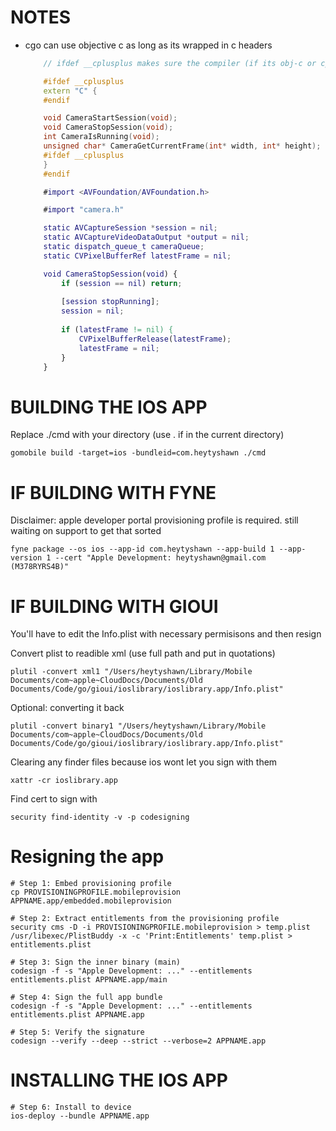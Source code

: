 # NOTES
 - cgo can use objective c as long as its wrapped in c headers
    ```cpp
        // ifdef __cplusplus makes sure the compiler (if its obj-c or cpp compiler) treats these functions as normal unmangled c functions so they work with the bindings

        #ifdef __cplusplus
        extern "C" {
        #endif

        void CameraStartSession(void);
        void CameraStopSession(void);
        int CameraIsRunning(void);
        unsigned char* CameraGetCurrentFrame(int* width, int* height);
        #ifdef __cplusplus
        }
        #endif
    ```

    ```m
        #import <AVFoundation/AVFoundation.h>

        #import "camera.h"

        static AVCaptureSession *session = nil;
        static AVCaptureVideoDataOutput *output = nil;
        static dispatch_queue_t cameraQueue;
        static CVPixelBufferRef latestFrame = nil;

        void CameraStopSession(void) {
            if (session == nil) return;
            
            [session stopRunning];
            session = nil;
            
            if (latestFrame != nil) {
                CVPixelBufferRelease(latestFrame);
                latestFrame = nil;
            }
        }
    ```

# BUILDING THE IOS APP

Replace ./cmd with your directory (use . if in the current directory)
```shell
gomobile build -target=ios -bundleid=com.heytyshawn ./cmd
```

# IF BUILDING WITH FYNE
Disclaimer: apple developer portal provisioning profile is required. still waiting on support to get that sorted
```shell
fyne package --os ios --app-id com.heytyshawn --app-build 1 --app-version 1 --cert "Apple Development: heytyshawn@gmail.com (M378RYRS4B)"   
```

# IF BUILDING WITH GIOUI
You'll have to edit the Info.plist with necessary permisisons and then resign

Convert plist to readible xml (use full path and put in quotations)
```shell
plutil -convert xml1 "/Users/heytyshawn/Library/Mobile Documents/com~apple~CloudDocs/Documents/Old Documents/Code/go/gioui/ioslibrary/ioslibrary.app/Info.plist"  
```
Optional: converting it back
```shell
plutil -convert binary1 "/Users/heytyshawn/Library/Mobile Documents/com~apple~CloudDocs/Documents/Old Documents/Code/go/gioui/ioslibrary/ioslibrary.app/Info.plist"  
```

Clearing any finder files because ios wont let you sign with them
```shell
xattr -cr ioslibrary.app
```

Find cert to sign with
```shell
security find-identity -v -p codesigning
```

# Resigning the app

```shell
# Step 1: Embed provisioning profile
cp PROVISIONINGPROFILE.mobileprovision APPNAME.app/embedded.mobileprovision

# Step 2: Extract entitlements from the provisioning profile
security cms -D -i PROVISIONINGPROFILE.mobileprovision > temp.plist
/usr/libexec/PlistBuddy -x -c 'Print:Entitlements' temp.plist > entitlements.plist

# Step 3: Sign the inner binary (main)
codesign -f -s "Apple Development: ..." --entitlements entitlements.plist APPNAME.app/main

# Step 4: Sign the full app bundle
codesign -f -s "Apple Development: ..." --entitlements entitlements.plist APPNAME.app

# Step 5: Verify the signature
codesign --verify --deep --strict --verbose=2 APPNAME.app
```

# INSTALLING THE IOS APP

```shell
# Step 6: Install to device
ios-deploy --bundle APPNAME.app
```